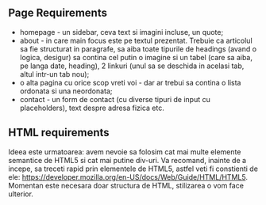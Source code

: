 ## Page Requirements
- homepage - un sidebar, ceva text si imagini incluse, un quote;
- about - in care main focus este pe textul prezentat. Trebuie ca articolul sa fie structurat in paragrafe, sa aiba toate tipurile de headings (avand o logica, desigur) sa contina cel putin o imagine si un tabel (care sa aiba, pe langa date, heading), 2 linkuri (unul sa se deschida in acelasi tab, altul intr-un tab nou);
- o alta pagina cu orice scop vreti voi - dar ar trebui sa contina o lista ordonata si una neordonata;
- contact - un form de contact (cu diverse tipuri de input cu placeholders), text despre adresa fizica etc.

## HTML requirements
Ideea este urmatoarea: avem nevoie sa folosim cat mai multe elemente semantice de HTML5 si cat mai putine div-uri. Va recomand, inainte de a incepe, sa treceti rapid prin elementele de HTML5, astfel veti fi constienti de ele: https://developer.mozilla.org/en-US/docs/Web/Guide/HTML/HTML5. Momentan este necesara doar structura de HTML, stilizarea o vom face ulterior.
